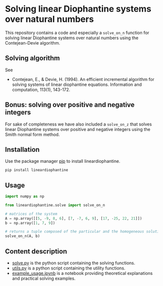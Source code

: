 # **Solving linear Diophantine systems over natural numbers**

This repository contains a code and especially a ```solve_on_n``` function for solving linear Diophantine systems over natural numbers using the Contejean-Devie algorithm.

## Solving algorithm

See

- Contejean, E., & Devie, H. (1994). An efficient incremental algorithm for solving systems of linear diophantine equations. Information and computation, 113(1), 143-172.

## **Bonus: solving over positive and negative integers**

For sake of completeness we have also included a ```solve_on_z``` that solves linear Diophantine systems over positive and negative integers using the Smith normal form method.

## Installation

Use the package manager [pip](https://pip.pypa.io/en/stable/) to install lineardiophantine.

```bash
pip install lineardiophantine
```

## Usage

```python
import numpy as np

from lineardiophantine.solve import solve_on_n

# matrices of the system
A = np.array([[5, -9, 8, 6], [7, -7, 6, 9], [17, -25, 22, 21]])
b = np.array([1, 7, 9])

# returns a tuple composed of the particular and the homogeneous solutions
solve_on_n(A, b)
```

## Content description

* [solve.py](lineardiophantine/solve.py) is the python script containing the solving functions.
* [utils.py](lineardiophantine/utils.py) is a python script containing the utility functions.
* [example_usage.ipynb](lineardiophantine/examples/example_usage.ipynb) is a notebook providing theoretical explanations and practical solving examples.
